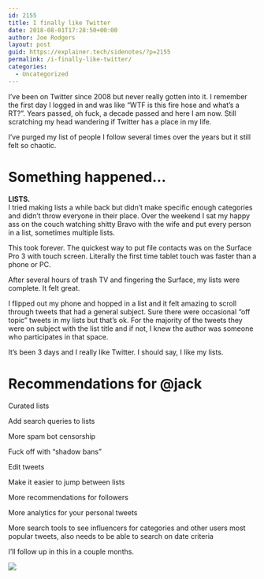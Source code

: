 ```yaml
---
id: 2155
title: I finally like Twitter
date: 2018-08-01T17:28:50+00:00
author: Joe Rodgers
layout: post
guid: https://explainer.tech/sidenotes/?p=2155
permalink: /i-finally-like-twitter/
categories:
  - Uncategorized
---
```

I&#8217;ve been on Twitter since 2008 but never really gotten into it. I remember the first day I logged in and was like &#8220;WTF is this fire hose and what&#8217;s a RT?&#8221;. Years passed, oh fuck, a decade passed and here I am now. Still scratching my head wandering if Twitter has a place in my life.

I&#8217;ve purged my list of people I follow several times over the years but it still felt so chaotic.

# Something happened&#8230;

**LISTS.**  
I tried making lists a while back but didn&#8217;t make specific enough categories and didn&#8217;t throw everyone in their place. Over the weekend I sat my happy ass on the couch watching shitty Bravo with the wife and put every person in a list, sometimes multiple lists.

This took forever. The quickest way to put file contacts was on the Surface Pro 3 with touch screen. Literally the first time tablet touch was faster than a phone or PC.

After several hours of trash TV and fingering the Surface, my lists were complete. It felt great.

I flipped out my phone and hopped in a list and it felt amazing to scroll through tweets that had a general subject. Sure there were occasional &#8220;off topic&#8221; tweets in my lists but that&#8217;s ok. For the majority of the tweets they were on subject with the list title and if not, I knew the author was someone who participates in that space.

It&#8217;s been 3 days and I really like Twitter. I should say, I like my lists.

# Recommendations for @jack

Curated lists

Add search queries to lists

More spam bot censorship

Fuck off with &#8220;shadow bans&#8221;

Edit tweets

Make it easier to jump between lists

More recommendations for followers

More analytics for your personal tweets

More search tools to see influencers for categories and other users most popular tweets, also needs to be able to search on date criteria

I&#8217;ll follow up in this in a couple months.

<div>
</div>

<div>
  <div id="posthaven_gallery[1320591]" class="posthaven-gallery">
    <div class="posthaven-gallery-car">
      <p class="posthaven-file posthaven-file-image posthaven-file-state-processed">
        <img class="posthaven-gallery-image" src="https://i0.wp.com/phaven-prod.s3.amazonaws.com/files/image_part/asset/2115301/hD18cZW7nj9x4hailTJmkUcDSvQ/medium_Screenshot_20180731-215634.png?resize=800%2C1600&#038;ssl=1" data-posthaven-state="processed" data-medium-src="https://i0.wp.com/phaven-prod.s3.amazonaws.com/files/image_part/asset/2115301/hD18cZW7nj9x4hailTJmkUcDSvQ/medium_Screenshot_20180731-215634.png?resize=800%2C1600&#038;ssl=1" data-medium-width="800" data-medium-height="1600" data-large-src="https://phaven-prod.s3.amazonaws.com/files/image_part/asset/2115301/hD18cZW7nj9x4hailTJmkUcDSvQ/large_Screenshot_20180731-215634.png" data-large-width="1200" data-large-height="2400" data-thumb-src="https://phaven-prod.s3.amazonaws.com/files/image_part/asset/2115301/hD18cZW7nj9x4hailTJmkUcDSvQ/thumb_Screenshot_20180731-215634.png" data-thumb-width="200" data-thumb-height="200" data-xlarge-src="https://phaven-prod.s3.amazonaws.com/files/image_part/asset/2115301/hD18cZW7nj9x4hailTJmkUcDSvQ/xlarge_Screenshot_20180731-215634.png" data-xlarge-width="1440" data-xlarge-height="2880" data-orig-src="https://phaven-prod.s3.amazonaws.com/files/image_part/asset/2115301/hD18cZW7nj9x4hailTJmkUcDSvQ/Screenshot_20180731-215634.png" data-orig-width="1440" data-orig-height="2880" data-posthaven-id="2115301" data-recalc-dims="1" />
      </p>
    </div>
  </div>
</div>